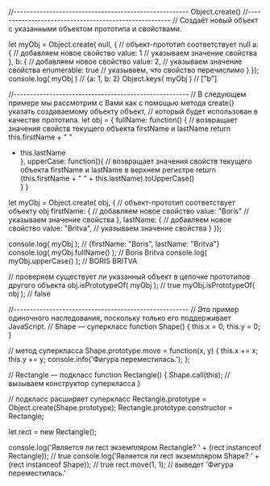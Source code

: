 //------------------------------------------------------ Object.create()
//------------------------------------------------------ // Создаёт новый объект с указанными объектом прототипа и
свойствами.

let myObj = Object.create( null, { // объект-прототип соответствует null a: { // добавляем новое свойство value: 1 //
указываем значение свойства }, b: { // добавляем новое свойство value: 2, // указываем значение свойства enumerable:
true // указываем, что свойство перечислимо } }); console.log( myObj ) // {a: 1, b: 2} Object.keys( myObj ) // ["b"]

//------------------------------------------------------ // В следующем примере мы рассмотрим с Вами как с помощью
метода create() указать создаваемому объекту объект, // который будет использован в качестве прототипа. let obj = {
fullName: function() { // возвращает значения свойств текущего объекта firstName и lastName return this.firstName + " "
+ this.lastName   
}, upperCase: function(){ // возвращает значения свойств текущего объекта firstName и lastName в верхнем регистре
return (this.firstName + " " + this.lastName).toUpperCase()   	
} }

let myObj = Object.create( obj, { // объект-прототип соответствует объекту obj firstName: { // добавляем новое свойство
value: "Boris"      // указываем значение свойства }, lastName: { // добавляем новое свойство value: "Britva", //
указываем значение свойства } });

console.log( myObj ); // {firstName: "Boris", lastName: "Britva"} console.log( myObj.fullName() ); // Boris Britva
console.log( myObj.upperCase() ); // BORIS BRITVA

// проверяем существует ли указанный объект в цепочке прототипов другого объекта obj.isPrototypeOf( myObj ); // true
myObj.isPrototypeOf( obj ); // false

//------------------------------------------------------ // Это пример одиночного наследования, поскольку только его
поддерживает JavaScript. // Shape — суперкласс function Shape() { this.x = 0; this.y = 0; }

// метод суперкласса Shape.prototype.move = function(x, y) { this.x += x; this.y += y; console.info('Фигура
переместилась.'); };

// Rectangle — подкласс function Rectangle() { Shape.call(this); // вызываем конструктор суперкласса }

// подкласс расширяет суперкласс Rectangle.prototype = Object.create(Shape.prototype); Rectangle.prototype.constructor =
Rectangle;

let rect = new Rectangle();

console.log('Является ли rect экземпляром Rectangle? ' + (rect instanceof Rectangle)); // true console.log('Является ли
rect экземпляром Shape? ' + (rect instanceof Shape)); // true rect.move(1, 1); // выведет 'Фигура переместилась.'





